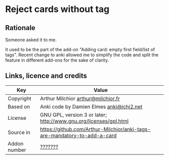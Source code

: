 # Reject cards without tag
## Rationale
Someone asked it to me.

It used to be the part of the add-on "Adding card: empty first
field/list of tags". Recent change to anki allowed me to simplify the
code and split the feature in different add-ons for the sake of clarity.

## Links, licence and credits

Key         |Value
------------|-------------------------------------------------------------------
Copyright   | Arthur Milchior <arthur@milchior.fr>
Based on    | Anki code by Damien Elmes <anki@ichi2.net>
License     | GNU GPL, version 3 or later; http://www.gnu.org/licenses/gpl.html
Source in   | https://github.com/Arthur-Milchior/anki-tags-are-mandatory-to-add-a-card
Addon number| [???????](https://ankiweb.net/shared/info/???????)
